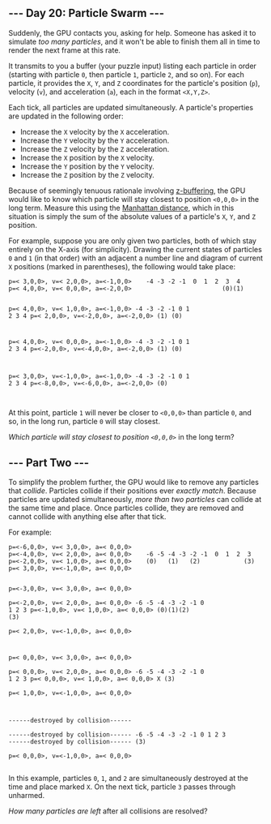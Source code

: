 <article class="day-desc"><h2>--- Day 20: Particle Swarm ---</h2><p>Suddenly, the GPU contacts you, asking for <span title="...as if millions of graphics pipelines suddenly cried out for help, but suddenly started working on something else instead because they all have to do the same thing at the same time and can't spend very long asking for help.">help</span>. Someone has asked it to simulate <em>too many particles</em>, and it won't be able to finish them all in time to render the next frame at this rate.</p>
<p>It transmits to you a buffer (your puzzle input) listing each particle in order (starting with particle <code>0</code>, then particle <code>1</code>, particle <code>2</code>, and so on). For each particle, it provides the <code>X</code>, <code>Y</code>, and <code>Z</code> coordinates for the particle's position (<code>p</code>), velocity (<code>v</code>), and acceleration (<code>a</code>), each in the format <code>&lt;X,Y,Z&gt;</code>.</p>
<p>Each tick, all particles are updated simultaneously. A particle's properties are updated in the following order:</p>
<ul>
<li>Increase the <code>X</code> velocity by the <code>X</code> acceleration.</li>
<li>Increase the <code>Y</code> velocity by the <code>Y</code> acceleration.</li>
<li>Increase the <code>Z</code> velocity by the <code>Z</code> acceleration.</li>
<li>Increase the <code>X</code> position by the <code>X</code> velocity.</li>
<li>Increase the <code>Y</code> position by the <code>Y</code> velocity.</li>
<li>Increase the <code>Z</code> position by the <code>Z</code> velocity.</li>
</ul>
<p>Because of seemingly tenuous rationale involving <a href="https://en.wikipedia.org/wiki/Z-buffering">z-buffering</a>, the GPU would like to know which particle will stay closest to position <code>&lt;0,0,0&gt;</code> in the long term. Measure this using the <a href="https://en.wikipedia.org/wiki/Taxicab_geometry">Manhattan distance</a>, which in this situation is simply the sum of the absolute values of a particle's <code>X</code>, <code>Y</code>, and <code>Z</code> position.</p>
<p>For example, suppose you are only given two particles, both of which stay entirely on the X-axis (for simplicity). Drawing the current states of particles <code>0</code> and <code>1</code> (in that order) with an adjacent a number line and diagram of current <code>X</code> positions (marked in parentheses), the following would take place:</p>
<pre><code>p=&lt; 3,0,0&gt;, v=&lt; 2,0,0&gt;, a=&lt;-1,0,0&gt;    -4 -3 -2 -1  0  1  2  3  4
p=&lt; 4,0,0&gt;, v=&lt; 0,0,0&gt;, a=&lt;-2,0,0&gt;                         (0)(1)

p=&lt; 4,0,0&gt;, v=&lt; 1,0,0&gt;, a=&lt;-1,0,0&gt;    -4 -3 -2 -1  0  1  2  3  4
p=&lt; 2,0,0&gt;, v=&lt;-2,0,0&gt;, a=&lt;-2,0,0&gt;                      (1)   (0)

p=&lt; 4,0,0&gt;, v=&lt; 0,0,0&gt;, a=&lt;-1,0,0&gt;    -4 -3 -2 -1  0  1  2  3  4
p=&lt;-2,0,0&gt;, v=&lt;-4,0,0&gt;, a=&lt;-2,0,0&gt;          (1)               (0)

p=&lt; 3,0,0&gt;, v=&lt;-1,0,0&gt;, a=&lt;-1,0,0&gt;    -4 -3 -2 -1  0  1  2  3  4
p=&lt;-8,0,0&gt;, v=&lt;-6,0,0&gt;, a=&lt;-2,0,0&gt;                         (0)   
</code></pre>
<p>At this point, particle <code>1</code> will never be closer to <code>&lt;0,0,0&gt;</code> than particle <code>0</code>, and so, in the long run, particle <code>0</code> will stay closest.</p>
<p><em>Which particle will stay closest to position <code>&lt;0,0,0&gt;</code></em> in the long term?</p>
</article><article class="day-desc"><h2 id="part2">--- Part Two ---</h2><p>To simplify the problem further, the GPU would like to remove any particles that <em>collide</em>. Particles collide if their positions ever <em>exactly match</em>. Because particles are updated simultaneously, <em>more than two particles</em> can collide at the same time and place.  Once particles collide, they are removed and cannot collide with anything else after that tick.</p>
<p>For example:</p>
<pre><code>p=&lt;-6,0,0&gt;, v=&lt; 3,0,0&gt;, a=&lt; 0,0,0&gt;    
p=&lt;-4,0,0&gt;, v=&lt; 2,0,0&gt;, a=&lt; 0,0,0&gt;    -6 -5 -4 -3 -2 -1  0  1  2  3
p=&lt;-2,0,0&gt;, v=&lt; 1,0,0&gt;, a=&lt; 0,0,0&gt;    (0)   (1)   (2)            (3)
p=&lt; 3,0,0&gt;, v=&lt;-1,0,0&gt;, a=&lt; 0,0,0&gt;

p=&lt;-3,0,0&gt;, v=&lt; 3,0,0&gt;, a=&lt; 0,0,0&gt;    
p=&lt;-2,0,0&gt;, v=&lt; 2,0,0&gt;, a=&lt; 0,0,0&gt;    -6 -5 -4 -3 -2 -1  0  1  2  3
p=&lt;-1,0,0&gt;, v=&lt; 1,0,0&gt;, a=&lt; 0,0,0&gt;             (0)(1)(2)      (3)   
p=&lt; 2,0,0&gt;, v=&lt;-1,0,0&gt;, a=&lt; 0,0,0&gt;

p=&lt; 0,0,0&gt;, v=&lt; 3,0,0&gt;, a=&lt; 0,0,0&gt;    
p=&lt; 0,0,0&gt;, v=&lt; 2,0,0&gt;, a=&lt; 0,0,0&gt;    -6 -5 -4 -3 -2 -1  0  1  2  3
p=&lt; 0,0,0&gt;, v=&lt; 1,0,0&gt;, a=&lt; 0,0,0&gt;                       X (3)      
p=&lt; 1,0,0&gt;, v=&lt;-1,0,0&gt;, a=&lt; 0,0,0&gt;

------destroyed by collision------    
------destroyed by collision------    -6 -5 -4 -3 -2 -1  0  1  2  3
------destroyed by collision------                      (3)         
p=&lt; 0,0,0&gt;, v=&lt;-1,0,0&gt;, a=&lt; 0,0,0&gt;
</code></pre>
<p>In this example, particles <code>0</code>, <code>1</code>, and <code>2</code> are simultaneously destroyed at the time and place marked <code>X</code>. On the next tick, particle <code>3</code> passes through unharmed.</p>
<p><em>How many particles are left</em> after all collisions are resolved?</p>
</article>